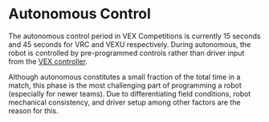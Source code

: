 # Autonomous Control

The autonomous control period in VEX Competitions is currently 15 seconds and 45 seconds for VRC and VEXU respectively. During autonomous, the robot is controlled by pre-programmed controls rather than driver input from the [VEX controller](../electronics/vex-electronics/vex-joystick.md).

Although autonomous constitutes a small fraction of the total time in a match, this phase is the most challenging part of programming a robot \(especially for newer teams\). Due to differentiating field conditions, robot mechanical consistency, and driver setup among other factors are the reason for this.  

